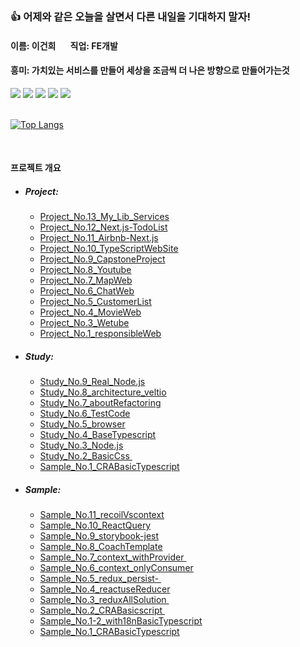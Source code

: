 ### 👍  어제와 같은 오늘을 살면서 다른 내일을 기대하지 말자!
<h4>
    이름: 이건희 &nbsp;&nbsp;&nbsp;&nbsp;&nbsp;&nbsp;직업: FE개발
</h4>    
<h4>흥미: 가치있는 서비스를 만들어 세상을 조금씩 더 나은 방향으로 만들어가는것</h4>

<div>
<img src="https://img.shields.io/badge/HTML5-E34F26?style=flat-square&logo=HTML5&logoColor=white"/>
<img src="https://img.shields.io/badge/CSS3-1572B6?style=flat-square&logo=CSS3&logoColor=white"/>
<img src="https://img.shields.io/badge/JavaScript-F7DF1E?style=flat-square&logo=JavaScript&logoColor=white"/>
<img src="https://img.shields.io/badge/TypeScript-3178C6?style=flat-square&logo=TypeScript&logoColor=white"/>
<img src="https://img.shields.io/badge/React-61DAFB?style=flat-square&logo=React&logoColor=white"/>
</div> 
<br/>

[![Top Langs](https://github-readme-stats.vercel.app/api/top-langs/?username=Leegunhee777)](https://github.com/anuraghazra/github-readme-stats)


<br/>
<h4>프로젝트 개요</h4>
<ul>
     <li><h5>Project:</h5>
        <ul>
         <a href="https://github.com/Leegunhee777/Project_No.13_My_Lib_Services"><li>Project_No.13_My_Lib_Services</li></a>
         <a href="https://github.com/Leegunhee777/Project_No.12_Next.js-TodoList"><li>Project_No.12_Next.js-TodoList</li></a>
         <a href="https://github.com/Leegunhee777/Project_No.11_Airbnb-Next.js"><li>Project_No.11_Airbnb-Next.js</li></a>
         <a href="https://github.com/Leegunhee777/Project_No.10_TypeScriptWebSite"><li>Project_No.10_TypeScriptWebSite</li></a>
         <a href="https://github.com/Leegunhee777/Project_No.9_CapstoneProject"><li>Project_No.9_CapstoneProject</li></a>
         <a href="https://github.com/Leegunhee777/Project_No.8_Youtube"><li>Project_No.8_Youtube</li></a>
         <a href="https://github.com/Leegunhee777/Project_No.7_MapWeb"><li>Project_No.7_MapWeb</li></a>
         <a href="https://github.com/Leegunhee777/Project_No.6_ChatWeb"><li>Project_No.6_ChatWeb</li></a>
         <a href="https://github.com/Leegunhee777/Project_No.5_CustomerList"><li>Project_No.5_CustomerList</li></a>
         <a href="https://github.com/Leegunhee777/Project_No.4_MovieWeb"><li>Project_No.4_MovieWeb</li></a>
         <a href="https://github.com/Leegunhee777/Project_No.3_Wetube"><li>Project_No.3_Wetube</li></a>
         <a href="https://github.com/Leegunhee777/Project_No.1_responsibleWeb"><li>Project_No.1_responsibleWeb</li></a>  
        </ul>
    </li>
    <li>
       <h5>Study:</h5>
         <ul>
             <a href="https://github.com/Leegunhee777/Study_No.9_Real_Node.js"><li>Study_No.9_Real_Node.js</li></a>
             <a href="https://github.com/Leegunhee777/Study_No.8_architecture_veltio"><li>Study_No.8_architecture_veltio</li></a>
             <a href="https://github.com/Leegunhee777/Study_No.7_aboutRefactoring"><li>Study_No.7_aboutRefactoring</li></a>
             <a href="https://github.com/Leegunhee777/Study_No.6_TestCode"><li>Study_No.6_TestCode</li></a>
             <a href="https://github.com/Leegunhee777/Study_No.5_browser"><li>Study_No.5_browser</li></a>
             <a href="https://github.com/Leegunhee777/Study_No.4_BaseTypescript"><li>Study_No.4_BaseTypescript</li></a>
             <a href="https://github.com/Leegunhee777/Study_No.3_Node.js"><li>Study_No.3_Node.js</li></a>
             <a href="https://github.com/Leegunhee777/Study_No.2_BasicCss"><li>Study_No.2_BasicCss </li></a>
             <a href="https://github.com/Leegunhee777/Study_No.1_BasicScript"><li>Sample_No.1_CRABasicTypescript</li></a>
        </ul>
    </li>
        <li>
       <h5>Sample:</h5>
         <ul>
             <a href="https://github.com/Leegunhee777/Sample_No.11_recoilVscontext"><li>Sample_No.11_recoilVscontext</li></a>
             <a href="https://github.com/Leegunhee777/Sample_No.10_ReactQuery"><li>Sample_No.10_ReactQuery</li></a>
             <a href="https://github.com/Leegunhee777/Sample_No.9_storybook-jest"><li>Sample_No.9_storybook-jest</li></a>
             <a href="https://github.com/Leegunhee777/Sample_No.8_CoachTemplate"><li>Sample_No.8_CoachTemplate</li></a>
             <a href="https://github.com/Leegunhee777/Sample_No.7_context_withProvider"><li>Sample_No.7_context_withProvider </li></a>
             <a href="https://github.com/Leegunhee777/Sample_No.6_context_onlyConsumer"><li>Sample_No.6_context_onlyConsumer</li></a>
             <a href="https://github.com/Leegunhee777/Sample_No.5_redux_persist-"><li>Sample_No.5_redux_persist- </li></a>
             <a href="https://github.com/Leegunhee777/Sample_No.4_reactuseReducer"><li>Sample_No.4_reactuseReducer</li></a>
             <a href="https://github.com/Leegunhee777/Sample_No.3_reduxAllSolution"><li>Sample_No.3_reduxAllSolution </li></a>
             <a href="https://github.com/Leegunhee777/Sample_No.2_CRABasicscript"><li>Sample_No.2_CRABasicscript </li></a>
             <a href="https://github.com/Leegunhee777/Sample_No.1-2_with18nBasicTypescript"><li>Sample_No.1-2_with18nBasicTypescript</li></a>
             <a href="https://github.com/Leegunhee777/Sample_No.1_CRABasicTypescript"><li>Sample_No.1_CRABasicTypescript</li></a>
        </ul>
    </li>
    
</ul>


<!--
**Leegunhee777/Leegunhee777** is a ✨ _special_ ✨ repository because its `README.md` (this file) appears on your GitHub profile.


Here are some ideas to get you started:

- 🔭 I’m currently working on ...
- 🌱 I’m currently learning ...
- 👯 I’m looking to collaborate on ...
- 🤔 I’m looking for help with ...
- 💬 Ask me about ...
- 📫 How to reach me: ...
- 😄 Pronouns: ...
- ⚡ Fun fact: ...
-->
